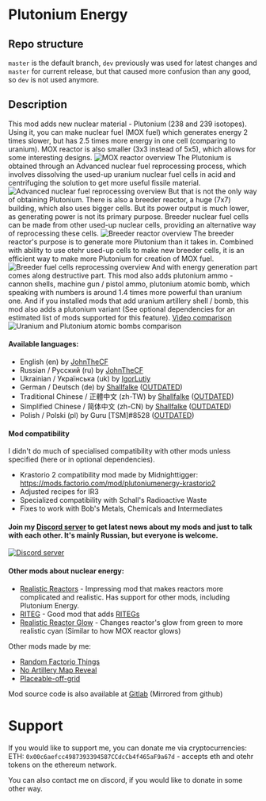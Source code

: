 # Plutonium Energy

## Repo structure

`master` is the default branch, `dev` previously was used for latest changes and `master` for current release, but that caused more confusion than any good, so `dev` is not used anymore.

## Description

This mod adds new nuclear material - Plutonium (238 and 239 isotopes). Using it, you can make nuclear fuel (MOX fuel) which generates energy 2 times slower, but has 2.5 times more energy in one cell (comparing to uranium). MOX reactor is also smaller (3x3 instead of 5x5), which allows for some interesting designs.
![MOX reactor overview](https://imgur.com/XFRHskM.png)
The Plutonium is obtained through an Advanced nuclear fuel reprocessing process, which involves dissolving the used-up uranium nuclear fuel cells in acid and centrifuging the solution to get more useful fissile material.
![Advanced nuclear fuel reprocessing overview](https://imgur.com/1oZ4edv.png)
But that is not the only way of obtaining Plutonium. There is also a breeder reactor, a huge (7x7) building, which also uses bigger cells. But its power output is much lower, as generating power is not its primary purpose. Breeder nuclear fuel cells can be made from other used-up nuclear cells, providing an alternative way of reprocessing these cells.
![Breeder reactor overview](https://imgur.com/iUHxdjf.png)
The breeder reactor's purpose is to generate more Plutonium than it takes in. Combined with ability to use otehr used-up cells to make new breeder cells, it is an efficient way to make more Plutonium for creation of MOX fuel.
![Breeder fuel cells reprocessing overview](https://imgur.com/uVdkBv8.png)
And with energy generation part comes along destructive part. This mod also adds plutonium ammo - cannon shells, machine gun / pistol ammo, plutonium atomic bomb, which speaking with numbers is around 1.4 times more powerful than uranium one. And if you installed mods that add uranium artillery shell / bomb, this mod also adds a plutonium variant (See optional dependencies for an estimated list of mods supported for this feature).
[Video comparison](https://youtu.be/HY6p4fRM6Uk)
![Uranium and Plutonium atomic bombs comparison](https://imgur.com/P1cqH06.png)


#### Available languages:

*   English (en) by [JohnTheCF](https://mods.factorio.com/user/john_thecf)
*   Russian / Русский (ru) by [JohnTheCF](https://mods.factorio.com/user/john_thecf)
*   Ukrainian / Українська (uk) by [IgorLutiy](https://github.com/IgorLutiy)
*   German / Deutsch (de) by [Shallfalke](https://mods.factorio.com/user/Schallfalke) ([OUTDATED](https://github.com/JohnTheCoolingFan/PlutoniumEnergy/issues/80))
*   Traditional Chinese / 正體中文 (zh-TW) by [Shallfalke](https://mods.factorio.com/user/Schallfalke) ([OUTDATED](https://github.com/JohnTheCoolingFan/PlutoniumEnergy/issues/80))
*   Simplified Chinese / 简体中文 (zh-CN) by [Shallfalke](https://mods.factorio.com/user/Schallfalke) ([OUTDATED](https://github.com/JohnTheCoolingFan/PlutoniumEnergy/issues/80))
*   Polish / Polski (pl) by Guru [TSM]#8528 ([OUTDATED](https://github.com/JohnTheCoolingFan/PlutoniumEnergy/issues/80))

#### Mod compatibility

I didn't do much of specialised compatibility with other mods unless specified (here or in optional dependencies).

* Krastorio 2 compatibility mod made by Midnighttigger: https://mods.factorio.com/mod/plutoniumenergy-krastorio2
* Adjusted recipes for IR3
* Specialized compatibility with Schall's Radioactive Waste
* Fixes to work with Bob's Metals, Chemicals and Intermediates

#### Join my [Discord server](https://discord.gg/rqkaeYJhzS) to get latest news about my mods and just to talk with each other. It's mainly Russian, but everyone is welcome.
[![Discord server](https://discordapp.com/api/guilds/370167294439063564/widget.png?style=banner2)](https://discord.gg/KPnETvMDYk)

#### Other mods about nuclear energy:

*   [Realistic Reactors](https://mods.factorio.com/mod/RealisticReactors) - Impressing mod that makes reactors more complicated and realistic. Has support for other mods, including Plutonium Energy.
*   [RITEG](https://mods.factorio.com/mod/RITEG) - Good mod that adds [RITEGs](https://en.wikipedia.org/wiki/Radioisotope_thermoelectric_generator)
*   [Realistic Reactor Glow](https://mods.factorio.com/mod/RealisticReactorGlow) - Changes reactor's glow from green to more realistic cyan (Similar to how MOX reactor glows)

Other mods made by me:

*   [Random Factorio Things](https://mods.factorio.com/mods/John_TheCF/RandomFactorioThings)
*   [No Artillery Map Reveal](https://mods.factorio.com/mods/John_TheCF/NoArtilleryMapReveal)
*   [Placeable-off-grid](https://mods.factorio.com/mod/PlaceableOffGrid)

Mod source code is also available at [Gitlab](https://gitlab.com/JohnTheCoolingFan/PlutoniumEnergy) (Mirrored from github)

# Support

If you would like to support me, you can donate me via cryptocurrencies:
ETH: `0x00c6aefcc4987393394587CCdcCb4f465aF9a67d` - accepts eth and otehr tokens on the ethereum network.

You can also contact me on discord, if you would like to donate in some other way.
